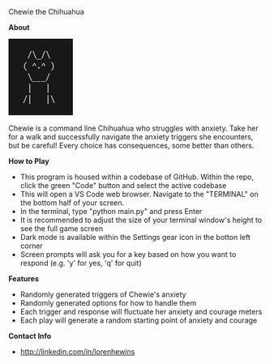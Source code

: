 Chewie the Chihuahua

**About**

![alt text](Chewie.png)

Chewie is a command line Chihuahua who struggles with anxiety.  Take her for a walk and successfully navigate the anxiety triggers she encounters, but be careful!  Every choice has consequences, some better than others.

**How to Play**
- This program is housed within a codebase of GitHub.  Within the repo, click the green "Code" button and select the active codebase
- This will open a VS Code web browser.  Navigate to the "TERMINAL" on the bottom half of your screen.
- In the terminal, type "python main.py" and press Enter
- It is recommended to adjust the size of your terminal window's height to see the full game screen
- Dark mode is available within the Settings gear icon in the botton left corner
- Screen prompts will ask you for a key based on how you want to respond (e.g. 'y' for yes, 'q' for quit)

**Features**
- Randomly generated triggers of Chewie's anxiety
- Randomly generated options for how to handle them
- Each trigger and response will fluctuate her anxiety and courage meters
- Each play will generate a random starting point of anxiety and courage

**Contact Info**
- http://linkedin.com/in/lorenhewins